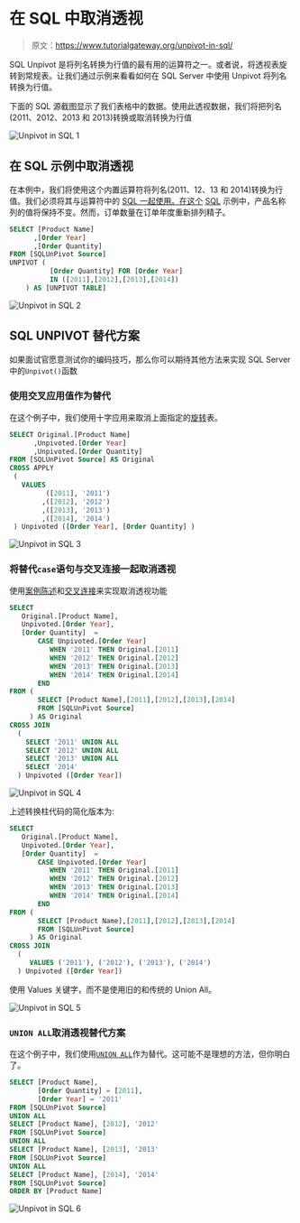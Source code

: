 # 在 SQL 中取消透视

> 原文：<https://www.tutorialgateway.org/unpivot-in-sql/>

SQL Unpivot 是将列名转换为行值的最有用的运算符之一。或者说，将透视表旋转到常规表。让我们通过示例来看看如何在 SQL Server 中使用 Unpivot 将列名转换为行值。

下面的 SQL 源截图显示了我们表格中的数据。使用此透视数据，我们将把列名(2011、2012、2013 和 2013)转换或取消转换为行值

![Unpivot in SQL 1](img/ddd81e1c847e96a395dd62d24c03fbc9.png)

## 在 SQL 示例中取消透视

在本例中，我们将使用这个内置运算符将列名(2011、12、13 和 2014)转换为行值。我们必须将其与运算符中的 [SQL 一起使用。在这个](https://www.tutorialgateway.org/sql-in-operator/) [SQL](https://www.tutorialgateway.org/sql/) 示例中，产品名称列的值将保持不变。然而，订单数量在订单年度重新排列精子。

```sql
SELECT [Product Name]
      ,[Order Year]
      ,[Order Quantity]
FROM [SQLUnPivot Source]
UNPIVOT (
          [Order Quantity] FOR [Order Year] 
          IN ([2011],[2012],[2013],[2014]) 
	) AS [UNPIVOT TABLE]
```

![Unpivot in SQL 2](img/7fde42381329f70d0c4aeba0dd418e5f.png)

## SQL UNPIVOT 替代方案

如果面试官愿意测试你的编码技巧，那么你可以期待其他方法来实现 SQL Server 中的`Unpivot()`函数

### 使用交叉应用值作为替代

在这个例子中，我们使用十字应用来取消上面指定的[旋转](https://www.tutorialgateway.org/sql-pivot/)表。

```sql
SELECT Original.[Product Name] 
      ,Unpivoted.[Order Year]
      ,Unpivoted.[Order Quantity]     
FROM [SQLUnPivot Source] AS Original
CROSS APPLY 
 (
   VALUES 
         ([2011], '2011')
        ,([2012], '2012')
        ,([2013], '2013')
        ,([2014], '2014')
 ) Unpivoted ([Order Year], [Order Quantity] )
```

![Unpivot in SQL 3](img/3dc733727d4eaafc943e8c99d0b2bdf6.png)

### 将替代`case`语句与交叉连接一起取消透视

使用[案例陈述](https://www.tutorialgateway.org/sql-case-statement/)和[交叉连接](https://www.tutorialgateway.org/sql-cross-join/)来实现取消透视功能

```sql
SELECT 
   Original.[Product Name],
   Unpivoted.[Order Year],
   [Order Quantity]  = 
       CASE Unpivoted.[Order Year]
          WHEN '2011' THEN Original.[2011]
          WHEN '2012' THEN Original.[2012]
          WHEN '2013' THEN Original.[2013]
          WHEN '2014' THEN Original.[2014]
       END
FROM (
       SELECT [Product Name],[2011],[2012],[2013],[2014]
       FROM [SQLUnPivot Source]
     ) AS Original
CROSS JOIN 
  (
    SELECT '2011' UNION ALL
    SELECT '2012' UNION ALL
    SELECT '2013' UNION ALL
    SELECT '2014'
  ) Unpivoted ([Order Year])
```

![Unpivot in SQL 4](img/2c04bbedbcb700000134207c9f6c13b8.png)

上述转换柱代码的简化版本为:

```sql
SELECT 
   Original.[Product Name],
   Unpivoted.[Order Year],
   [Order Quantity]  = 
       CASE Unpivoted.[Order Year]
          WHEN '2011' THEN Original.[2011]
          WHEN '2012' THEN Original.[2012]
          WHEN '2013' THEN Original.[2013]
          WHEN '2014' THEN Original.[2014]
       END
FROM (
       SELECT [Product Name],[2011],[2012],[2013],[2014]
	   FROM [SQLUnPivot Source]
     ) AS Original
CROSS JOIN 
  (
     VALUES ('2011'), ('2012'), ('2013'), ('2014')
  ) Unpivoted ([Order Year])
```

使用 Values 关键字，而不是使用旧的和传统的 Union All。

![Unpivot in SQL 5](img/1dca35bd7a02fdcb49fcc99c8c00203f.png)

### `UNION ALL`取消透视替代方案

在这个例子中，我们使用[`UNION ALL`](https://www.tutorialgateway.org/sql-union-all/)作为替代。这可能不是理想的方法，但你明白了。

```sql
SELECT [Product Name], 
       [Order Quantity] = [2011], 
       [Order Year] = '2011' 
FROM [SQLUnPivot Source]
UNION ALL
SELECT [Product Name], [2012], '2012' 
FROM [SQLUnPivot Source]
UNION ALL
SELECT [Product Name], [2013], '2013' 
FROM [SQLUnPivot Source]
UNION ALL
SELECT [Product Name], [2014], '2014' 
FROM [SQLUnPivot Source]
ORDER BY [Product Name]
```

![Unpivot in SQL 6](img/4876dd2cd0024e85f7e49b055bd2369b.png)